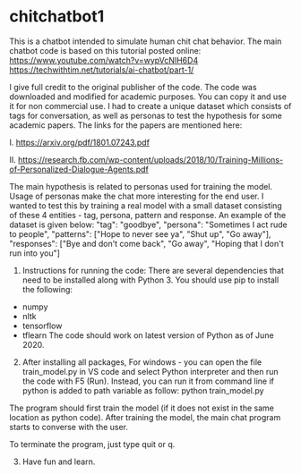 # chitchatbot1
This is a chatbot intended to simulate human chit chat behavior.
The main chatbot code is based on this tutorial posted online:
https://www.youtube.com/watch?v=wypVcNIH6D4
https://techwithtim.net/tutorials/ai-chatbot/part-1/

I give full credit to the original publisher of the code. The code was downloaded and modified for academic purposes. You can copy it and use it for non commercial use. I had to create a unique dataset which consists of tags for conversation, as well as personas to test the hypothesis for some academic papers. The links for the papers are mentioned here:

I. https://arxiv.org/pdf/1801.07243.pdf

II. https://research.fb.com/wp-content/uploads/2018/10/Training-Millions-of-Personalized-Dialogue-Agents.pdf

The main hypothesis is related to personas used for training the model. Usage of personas make the chat more interesting for the end user. I wanted to test this by training a real model with a small dataset consisting of these 4 entities - tag, persona, pattern and response. An example of the dataset is given below:
"tag": "goodbye",
"persona": "Sometimes I act rude to people",
"patterns": ["Hope to never see ya", "Shut up", "Go away"],
"responses": ["Bye and don't come back", "Go away", "Hoping that I don't run into you"]

1. Instructions for running the code:
There are several dependencies that need to be installed along with Python 3.
You should use pip to install the following:
- numpy
- nltk
- tensorflow
- tflearn
The code should work on latest version of Python as of June 2020.

2. After installing all packages, 
For windows - you can open the file train_model.py in VS code and select Python interpreter and then run the code with F5 (Run). Instead, you can run it from command line if python is added to path variable as follow:
python train_model.py

The program should first train the model (if it does not exist in the same location as python code). After training the model, the main chat program starts to converse with the user.

To terminate the program, just type quit or q.

3. Have fun and learn.

